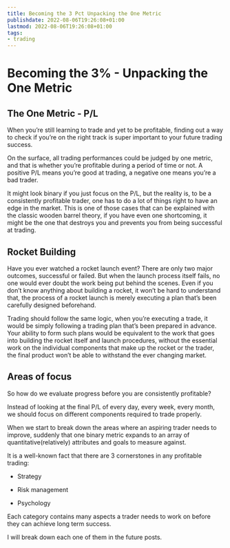 ```yaml
---
title: Becoming the 3 Pct Unpacking the One Metric
publishdate: 2022-08-06T19:26:08+01:00
lastmod: 2022-08-06T19:26:08+01:00
tags: 
- trading
---
```












# Becoming the 3% - Unpacking the One Metric





## **The One Metric - P/L**



When you’re still learning to trade and yet to be profitable, finding out a way to check if you’re on the right track is super important to your future trading success.



On the surface, all trading performances could be judged by one metric, and that is whether you’re profitable during a period of time or not. A positive P/L means you’re good at trading, a negative one means you’re a bad trader.



It might look binary if you just focus on the P/L, but the reality is, to be a consistently profitable trader, one has to do a lot of things right to have an edge in the market. This is one of those cases that can be explained with the classic wooden barrel theory, if you have even one shortcoming, it might be the one that destroys you and prevents you from being successful at trading.



## **Rocket Building**



Have you ever watched a rocket launch event? There are only two major outcomes, successful or failed. But when the launch process itself fails, no one would ever doubt the work being put behind the scenes. Even if you don’t know anything about building a rocket, it won’t be hard to understand that, the process of a rocket launch is merely executing a plan that’s been carefully designed beforehand.



Trading should follow the same logic, when you’re executing a trade, it would be simply following a trading plan that’s been prepared in advance. Your ability to form such plans would be equivalent to the work that goes into building the rocket itself and launch procedures, without the essential work on the individual components that make up the rocket or the trader, the final product won’t be able to withstand the ever changing market.



## **Areas of focus**



So how do we evaluate progress before you are consistently profitable?



Instead of looking at the final P/L of every day, every week, every month, we should focus on different components required to trade properly.



When we start to break down the areas where an aspiring trader needs to improve, suddenly that one binary metric expands to an array of quantitative(relatively) attributes and goals to measure against.



It is a well-known fact that there are 3 cornerstones in any profitable trading:



-   Strategy

-   Risk management

-   Psychology



Each category contains many aspects a trader needs to work on before they can achieve long term success.



I will break down each one of them in the future posts.









